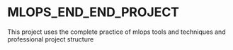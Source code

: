# MLOPS_END_END_PROJECT
This project uses  the complete practice of mlops tools and techniques and professional project structure
